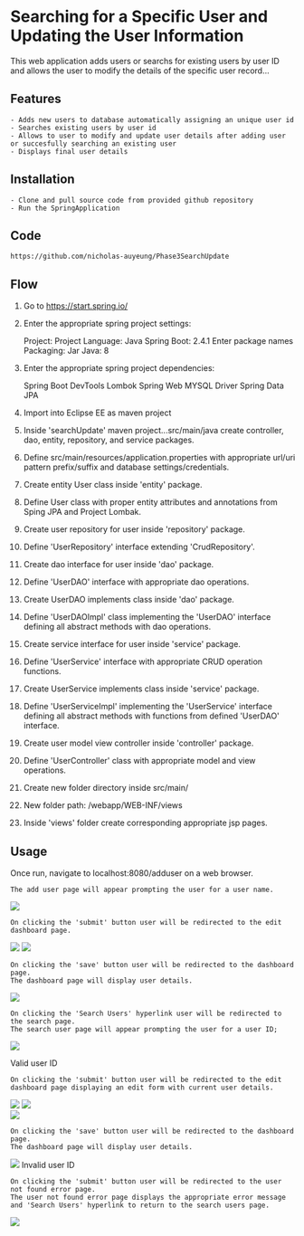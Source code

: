 # Searching for a Specific User and Updating the User Information

This web application adds users or searchs for existing users by user ID and allows the user to modify the details of the specific user record...

## Features

	- Adds new users to database automatically assigning an unique user id
	- Searches existing users by user id 
	- Allows to user to modify and update user details after adding user or succesfully searching an existing user
	- Displays final user details

## Installation

	- Clone and pull source code from provided github repository
	- Run the SpringApplication 

## Code

	https://github.com/nicholas-auyeung/Phase3SearchUpdate


## Flow

1. Go to https://start.spring.io/

2. Enter the appropriate spring project settings:

	Project: Project
	Language: Java
	Spring Boot: 2.4.1
	Enter package names
	Packaging: Jar
	Java: 8

3. Enter the appropriate spring project dependencies:
	
	Spring Boot DevTools
	Lombok
	Spring Web
	MYSQL Driver
	Spring Data JPA

4. Import into Eclipse EE as maven project

5. Inside 'searchUpdate' maven project...src/main/java create controller, dao, entity, repository, and service packages.

6. Define src/main/resources/application.properties with appropriate url/uri pattern prefix/suffix and database settings/credentials.

7. Create entity User class inside 'entity' package.

8. Define User class with proper entity attributes and annotations from Sping JPA and Project Lombak.

9. Create user repository for user inside 'repository' package.

10. Define 'UserRepository' interface extending 'CrudRepository'.

11. Create dao interface for user inside 'dao' package.

12. Define 'UserDAO' interface with appropriate dao operations.

13. Create UserDAO implements class inside 'dao' package.

14. Define 'UserDAOImpl' class implementing the 'UserDAO' interface defining all abstract methods with dao operations.

15. Create service interface for user inside 'service' package.

16. Define 'UserService' interface with appropriate CRUD operation functions.

17. Create UserService implements class inside 'service' package.

18. Define 'UserServiceImpl' implementing the 'UserService' interface defining all abstract methods with functions from defined 'UserDAO' interface.

19. Create user model view controller inside 'controller' package.

20. Define 'UserController' class with appropriate model and view operations.

21. Create new folder directory inside src/main/

22. New folder path: /webapp/WEB-INF/views

23. Inside 'views' folder create corresponding appropriate jsp pages.



## Usage
Once run, navigate to localhost:8080/adduser on a web browser.
	
	The add user page will appear prompting the user for a user name.
![](screenshots/adduser.png)

	On clicking the 'submit' button user will be redirected to the edit dashboard page.
![](screenshots/editdashboard.png)
![](screenshots/editdetails.png)
	
	On clicking the 'save' button user will be redirected to the dashboard page.
	The dashboard page will display user details.
![](screenshots/dashboard.png)	

	On clicking the 'Search Users' hyperlink user will be redirected to the search page.
	The search user page will appear prompting the user for a user ID;
![](screenshots/search.png)

Valid user ID

	On clicking the 'submit' button user will be redirected to the edit dashboard page displaying an edit form with current user details.
![](screenshots/searchedit.png)
![](screenshots/searcheditdetails.png)	
![](screenshots/searcheditchange.png)	

	On clicking the 'save' button user will be redirected to the dashboard page.
	The dashboard page will display user details.
![](screenshots/dashboard2.png)	
Invalid user ID

	On clicking the 'submit' button user will be redirected to the user not found error page.
	The user not found error page displays the appropriate error message and 'Search Users' hyperlink to return to the search users page.
![](screenshots/errors.png)	



